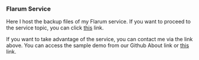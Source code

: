 ### Flarum Service
Here I host the backup files of my Flarum service. If you want to proceed to the service topic, you can click [this](https://www.r10.net/flarum/3294022-9889-profesyonel-flarum-hizmeti-kurulum-guncelleme-tum-konfigurasyonlar-ve-cok-daha-fazlasi.html) link.

If you want to take advantage of the service, you can contact me via the link above. You can access the sample demo from our Github About link or [this](#) link.
